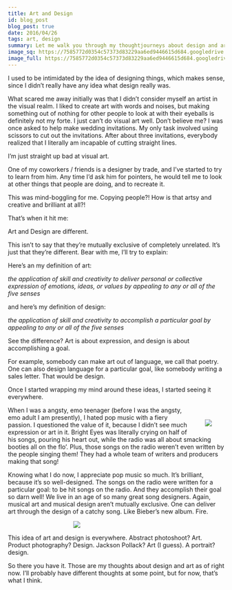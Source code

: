 ```yaml
---
title: Art and Design
id: blog_post
blog_post: true
date: 2016/04/26
tags: art, design
summary: Let me walk you through my thoughtjourneys about design and art and stuff, and how I overcame my fear of design.
image_sq: https://7585772d0354c57373d83229aa6ed9446615d684.googledrive.com/host/0B2iaOCot7-OHMmFmcjVzSGp3dzQ/art-design-blog-sq.png
image_full: https://7585772d0354c57373d83229aa6ed9446615d684.googledrive.com/host/0B2iaOCot7-OHMmFmcjVzSGp3dzQ/art-design-blog-full.png
---
```


<p>I used to be intimidated by the idea of designing things, which makes sense, since I didn’t really have any idea what design really was.</p>


<p>What scared me away initially was that I didn’t consider myself an artist in the visual realm. I liked to create art with words and noises, but making something out of nothing for other people to look at with their eyeballs is definitely not my forte. I just can’t do visual art well. Don’t believe me? I was once asked to help make wedding invitations. My only task involved using scissors to cut out the invitations. After about three invitations, everybody realized that I literally am incapable of cutting straight lines.</p>


<p>I’m just straight up bad at visual art.</p>


<p>One of my coworkers / friends is a designer by trade, and I’ve started to try to learn from him. Any time I’d ask him for pointers, he would tell me to look at other things that people are doing, and to recreate it.</p>

<p>This was mind-boggling for me. Copying people?! How is that artsy and creative and brilliant at all?!</p>


<p>That’s when it hit me:</p>
<p>Art and Design are different.</p>


<p>This isn’t to say that they’re mutually exclusive of completely unrelated. It’s just that they’re different. Bear with me, I’ll try to explain:</p>

<p>Here’s an my definition of art:</p>

<p><em>the application of skill and creativity to deliver personal or collective expression of emotions, ideas, or values by appealing to any or all of the five senses</em></p>

<p>and here’s my definition of design:</p>

<p><em>the application of skill and creativity to accomplish a particular goal by appealing to any or all of the five senses</em></p>

<p>See the difference? Art is about expression, and design is about accomplishing a goal.</p>

<p>For example, somebody can make art out of language, we call that poetry. One can also design language for a particular goal, like somebody writing a sales letter. That would be design.</p>


<p>Once I started wrapping my mind around these ideas, I started seeing it everywhere.</p>

<img style="float: right; max-width: 200px; margin: 30px 30px 10px;" src="http://cdn3.list25.com/wp-content/uploads/2013/04/emo-bunny1.png">

<p>When I was a angsty, emo teenager (before I was the angsty, emo adult I am presently), I hated pop music with a fiery passion. I questioned the value of it, because I didn’t see much expression or art in it. Bright Eyes was literally crying on half of his songs, pouring his heart out, while the radio was all about smacking booties all on the flo’. Plus, those songs on the radio weren’t even written by the people singing them! They had a whole team of writers and producers making that song!</p>

<p>Knowing what I do now, I appreciate pop music so much. It’s brilliant, because it’s so well-designed. The songs on the radio were written for a particular goal: to be hit songs on the radio. And they accomplish their goal so darn well! We live in an age of so many great song designers. Again, musical art and musical design aren’t mutually exclusive. One can deliver art through the design of a catchy song. Like Bieber’s new album. Fire.</p>

<img style="max-width: 200px; margin:auto; text-align: center; display: block;" src="https://s3.amazonaws.com/hiphopdx-production/2015/10/JustinBieberPurpose.jpg">

<p>This idea of art and design is everywhere. Abstract photoshoot? Art. Product photography? Design. Jackson Pollack? Art (I guess). A portrait? design.</p>

<p>So there you have it. Those are my thoughts about design and art as of right now. I’ll probably have different thoughts at some point, but for now, that’s what I think.</p>
